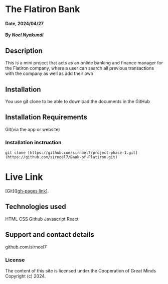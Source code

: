 # The Flatiron Bank

#### Date, 2024/04/27

#### By *Noel Nyakundi*

## Description
This is a mini project that acts as an online banking and finance manager for the Flatiron company, where a user can search all previous transactions with the company as well as add their own
## Installation
You use git clone to be able to download the documents in the GitHub

## Installation Requirements
Git(via the app or website)

### Installation instruction
```
git clone [https://github.com/sirnoel7/project-phase-1.git](https://github.com/sirnoel7/Bank-of-Flatiron.git)

```

# Live Link
[Git]([[gh-pages link](https://sirnoel7.github.io/project-phase-1/)].

## Technologies used
HTML
CSS
Github
Javascript
React

## Support and contact details
github.com/sirnoel7

### License
The content of this site is licensed under the Cooperation of Great Minds
Copyright (c) 2024.
